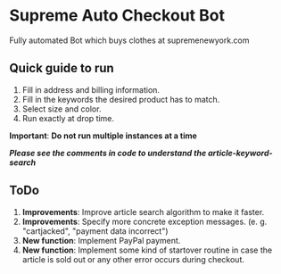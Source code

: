 # Supreme Auto Checkout Bot 
Fully automated Bot which buys clothes at supremenewyork.com

## Quick guide to run
1. Fill in address and billing information.
2. Fill in the keywords the desired product has to match.
3. Select size and color.
4. Run exactly at drop time.

**Important**: **Do not run multiple instances at a time**

**_Please see the comments in code to understand the article-keyword-search_**

## ToDo
1. **Improvements**: Improve article search algorithm to make it faster.
2. **Improvements**: Specify more concrete exception messages. (e. g. "cartjacked", "payment data incorrect")
3. **New function**: Implement PayPal payment.
4. **New function**: Implement some kind of startover routine in case the article is sold out or any other error occurs during checkout.
